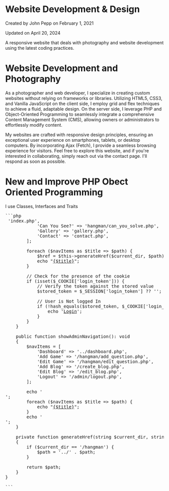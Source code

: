 # Website Development & Design
Created by John Pepp on February 1, 2021

Updated on April 20, 2024

A responsive website that deals with photography and website development using the latest coding practices.

# Website Development and Photography
As a photographer and web developer, I specialize in creating custom websites without relying on frameworks or libraries. Utilizing HTML5, CSS3, and Vanilla JavaScript on the client side, I employ grid and flex techniques to achieve a fluid, adaptable design. On the server side, I leverage PHP and Object-Oriented Programming to seamlessly integrate a comprehensive Content Management System (CMS), allowing owners or administrators to effortlessly modify content.

My websites are crafted with responsive design principles, ensuring an exceptional user experience on smartphones, tablets, or desktop computers. By incorporating Ajax (Fetch), I provide a seamless browsing experience for visitors. Feel free to explore this website, and if you're interested in collaborating, simply reach out via the contact page. I'll respond as soon as possible.

# New and Improve PHP Obect Oriented Programming
I use Classes, Interfaces and Traits
<pre>
```php
<?php
// NavigationMenu.php

namespace PhotoTech;

trait NavigationMenu
{
    public function regular_navigation(): void
    {
        $current_dir = dirname($_SERVER['SCRIPT_NAME']);

        $navItems = [
            'Home' => 'index.php',
            'Can You See?' => 'hangman/can_you_solve.php',
            'Gallery' => 'gallery.php',
            'Contact' => 'contact.php',
        ];

        foreach ($navItems as $title => $path) {
            $href = $this->generateHref($current_dir, $path);
            echo "<a href=\"{$href}\">{$title}</a>";
        }

        // Check for the presence of the cookie
        if (isset($_COOKIE['login_token'])) {
            // Verify the token against the stored value
            $stored_token = $_SESSION['login_token'] ?? '';

            // User is Not logged In
            if (!hash_equals($stored_token, $_COOKIE['login_token'])) {
                echo '<a href="/admin/login.php">Login</a>';
            }
        }
    }

    public function showAdminNavigation(): void
    {
        $navItems = [
            'Dashboard' => '../dashboard.php',
            'Add Game' => '/hangman/add_question.php',
            'Edit Game' => '/hangman/edit_question.php',
            'Add Blog' => '/create_blog.php',
            'Edit Blog' => '/edit_blog.php',
            'Logout' => '/admin/logout.php',
        ];

        echo '<div class="admin-navigation">';
        foreach ($navItems as $title => $path) {
            echo "<a href=\"{$path}\">{$title}</a>";
        }
        echo '</div>';
    }

    private function generateHref(string $current_dir, string $path): string
    {
        if ($current_dir == '/hangman') {
            $path = '../' . $path;
        }

        return $path;
    }
}

```
</pre>
